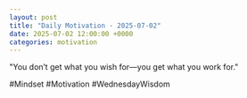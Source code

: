```yaml
---
layout: post
title: "Daily Motivation - 2025-07-02"
date: 2025-07-02 12:00:00 +0000
categories: motivation
---
```


"You don’t get what you wish for—you get what you work for."

#Mindset #Motivation #WednesdayWisdom
